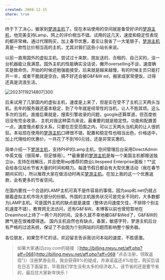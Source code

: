 ```yaml
---
created: 2008-12-15
share: true
---
```

终于下了决心，搬家到[梦游主机](http://billing.meyu.net/aff.php?aff=068)了。现在本站使用的空间就是备受好评的[梦游主机](http://billing.meyu.net/aff.php?aff=068)，他完美支持Lamp，网上的评价相当不错。试用的这几天，速度和稳定性表现的都非常棒。通过代理购买，加上春节优惠，着实让我省了一大笔银子，[梦游主机](http://billing.meyu.net/aff.php?aff=068)真是一款性比价相当高的主机，尤其对我们这些小站长来说。

以前一直用国外的虚拟主机，尝试过十来款，朋友送的、合租的、自己买的，没一台机器能让我满意。国外主机的性能确实没话说，撇开overselling不谈，速度确实是致命伤，开始的时候还勉强能接受，后来就是越来越慢，有的时候主页只能打开一半，或者干脆就是空白，搞不好还会被G&F&W ed，搬家成家常便饭，过得还真是流浪生活。

![20231119214807|300](https://img.xcz.life/i/archive/obsidian/1741526233-b2.png)

后来试用了几家国内的虚拟主机，速度是上来了，但是实在受不了主机三天两头当机。去年的服务器还基本稳定，到了今年就是经常性的当机，让人不胜其烦。这么多次的当机，直接后果就是，搜索引擎收录的问题，google还算厚道，但百度依旧没有完全收录。 主机对我这种菜鸟来说，最重要的就是稳定性。功能和配置差一点，速度慢点都没关系，只要在忍受范围之内，可以三天两头当机真的让人很抓狂。本站现在使用的[梦游主机](http://billing.meyu.net/aff.php?aff=068)口碑很不错，配置和稳定性也相当出色，价格适中，加上代理给的优惠价，一共花了不到160元钱，还是非常实惠的。<!--more-->

简单介绍一下[梦游主机](http://billing.meyu.net/aff.php?aff=068)，支持PHP的Lamp主机，空间管理后台采用DirectAdmin中英文版（很简单，但足够用）。**最重要的[梦游主机](http://billing.meyu.net/aff.php?aff=068)是每一个美国主机都赠送独立ip，支持在线解压，并且使用wp推荐的商业Litespeed Enterprise面板！**这会给各位站长节省大量的时间和精力。每逢节假日都会有大型优惠活动（我在春节期间买的），所以推荐大家在做活动时再买[梦游主机](http://billing.meyu.net/aff.php?aff=068)。在加上我的这一个优惠返款，会有更多的节省空间。

在国内要找一个合适的LAMP主机可真不是件容易的事情，因为asp和.net仍就占据着虚拟主机市场大部分的份额。外国的主机服务状况可是完全不同的，大多数都为LAMP主机。可是国外主机的缺点就是速度（整体访问速度欠佳，不排除个别主机速度不错），教育网无法访问，还有G&F&W。本博客以前也曾短暂地在Dreamhost上待了一两个月的时间，没多久就不幸地被G&F&Wed了，G&F&W的脾气是在很难摸得透。 国内主机自然也有缺点，备案，敏感字符，梦游主机后台有严格的过滤系统，保证了不会因为个别网站的问题而影响整个服务器。

各位朋友，如果您不忙的话，欢迎留言告诉我访问本站的速度，不胜感激。

> 如果大家通过jzoy.com的链接（[http://billing.meyu.net/aff.php?aff=068](http://billing.meyu.net/aff.php?aff=068 "点击注册，领取返现")）注册梦游会员，我会获得8%的提成，并承诺返还4%给您，购买后请在日志下面留言。毕竟我们学生没有太多的经济收入，该节省的还是要节省的，最后住大家新年快乐！